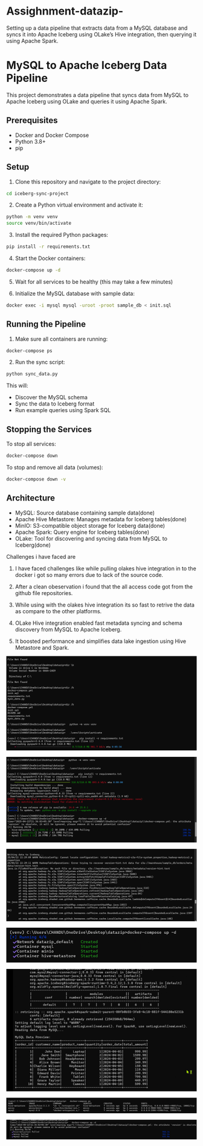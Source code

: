 # Assighnment-datazip-
Setting up a data pipeline that extracts data from a MySQL database and syncs it into Apache Iceberg using OLake’s Hive integration, then querying it using Apache Spark.
# MySQL to Apache Iceberg Data Pipeline

This project demonstrates a data pipeline that syncs data from MySQL to Apache Iceberg using OLake and queries it using Apache Spark.

## Prerequisites

- Docker and Docker Compose
- Python 3.8+
- pip

## Setup

1. Clone this repository and navigate to the project directory:

```bash
cd iceberg-sync-project
```

2. Create a Python virtual environment and activate it:

```bash
python -m venv venv
source venv/bin/activate
```

3. Install the required Python packages:

```bash
pip install -r requirements.txt
```

4. Start the Docker containers:

```bash
docker-compose up -d
```

5. Wait for all services to be healthy (this may take a few minutes)

6. Initialize the MySQL database with sample data:

```bash
docker exec -i mysql mysql -uroot -proot sample_db < init.sql
```

## Running the Pipeline

1. Make sure all containers are running:

```bash
docker-compose ps
```

2. Run the sync script:

```bash
python sync_data.py
```

This will:

- Discover the MySQL schema
- Sync the data to Iceberg format
- Run example queries using Spark SQL

## Stopping the Services

To stop all services:

```bash
docker-compose down
```

To stop and remove all data (volumes):

```bash
docker-compose down -v
```

## Architecture

- MySQL: Source database containing sample data(done)
- Apache Hive Metastore: Manages metadata for Iceberg tables(done)
- MinIO: S3-compatible object storage for Iceberg data(done)
- Apache Spark: Query engine for Iceberg tables(done)
- OLake: Tool for discovering and syncing data from MySQL to Iceberg(done)

Challenges i have faced are

1. I have faced challenges like while pulling olakes hive integration in to the docker i got so many errors due to lack of the source code.

2. After a clean obeservation i found that the all access code got from the github file repositories.

3. While using with the olakes hive integration its so fast to retrive the data as compare to the other platforms.

4. OLake Hive integration enabled fast metadata syncing and schema discovery from MySQL to Apache Iceberg.

5. It boosted performance and simplifies data lake ingestion using Hive Metastore and Spark.

![alt text](<Screenshot 2025-04-22 213004.png>)

![alt text](<Screenshot 2025-04-22 213753-1.png>)

![alt text](<Screenshot 2025-04-22 224705.png>)

![alt text](<Screenshot 2025-04-23 091423.png>)

![alt text](<Screenshot 2025-04-23 091448.png>)

![alt text](<Screenshot 2025-04-23 091528.png>)

![alt text](<Screenshot 2025-04-23 091556.png>)
